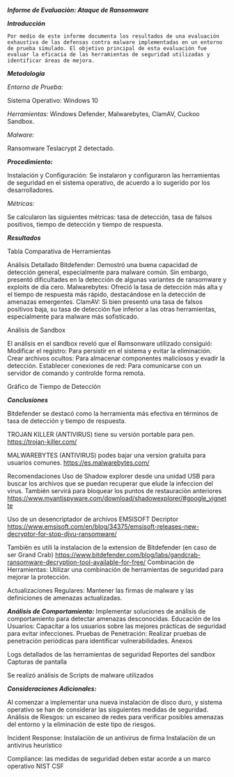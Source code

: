 ***Informe de Evaluaciòn: Ataque de Ransomware***

***Introducción***
    
    Por medio de este informe documenta los resultados de una evaluación exhaustiva de las defensas contra malware implementadas en un entorno de prueba simulado. El objetivo principal de esta evaluación fue evaluar la eficacia de las herramientas de seguridad utilizadas y identificar áreas de mejora.

***Metodología***

*Entorno de Prueba:*

Sistema Operativo: Windows 10

*Herramientas:*
 Windows Defender, Malwarebytes, ClamAV, Cuckoo Sandbox.

*Malware:*

 Ransomware Teslacrypt 2 detectado.

***Procedimiento:***

Instalación y Configuración: Se instalaron y configuraron las herramientas de seguridad en el sistema operativo, de acuerdo a lo sugerido por los desarrolladores.


*Métricas:*

 Se calcularon las siguientes métricas: tasa de detección, tasa de falsos positivos, tiempo de detección y tiempo de respuesta.

***Resultados***

Tabla Comparativa de Herramientas

Análisis Detallado
Bitdefender: Demostró una buena capacidad de detección general, especialmente para malware común. Sin embargo, presentó dificultades en la detección de algunas variantes de ransomware y exploits de día cero.
Malwarebytes: Ofreció la tasa de detección más alta y el tiempo de respuesta más rápido, destacándose en la detección de amenazas emergentes.
ClamAV: Si bien presentó una tasa de falsos positivos baja, su tasa de detección fue inferior a las otras herramientas, especialmente para malware más sofisticado.

Análisis de Sandbox

El análisis en el sandbox reveló que el Ramsonware utilizado consiguió:
Modificar el registro: Para persistir en el sistema y evitar la eliminación.
Crear archivos ocultos: Para almacenar componentes maliciosos y evadir la detección.
Establecer conexiones de red: Para comunicarse con un servidor de comando y controlde forma remota.

Gráfico de Tiempo de Detección


***Conclusiones***

Bitdefender se destacó como la herramienta más efectiva en términos de tasa de detección y tiempo de respuesta.

TROJAN KILLER (ANTIVIRUS) tiene su versión portable para pen.
https://trojan-killer.com/

MALWAREBYTES (ANTIVIRUS)  podes bajar una version gratuita para usuarios comunes.
https://es.malwarebytes.com/


Recomendaciones
Uso de Shadow explorer desde una unidad USB para buscar los archivos que se puedan recuperar que elude la infeccion del virus. También servirá para bloquear los puntos de restauraciòn anteriores
https://www.myantispyware.com/download/shadowexplorer/#google_vignette


Uso de un desencriptador de archivos EMSISOFT Decriptor
https://www.emsisoft.com/en/blog/34375/emsisoft-releases-new-decryptor-for-stop-djvu-ransomware/

Tambièn es utili la instalacion de la extension de Bitdefender (en caso de ser Grand Crab)
https://www.bitdefender.com/blog/labs/gandcrab-ransomware-decryption-tool-available-for-free/
Combinación de Herramientas: Utilizar una combinación de herramientas de seguridad para mejorar la protección.

Actualizaciones Regulares: Mantener las firmas de malware y las definiciones de amenazas actualizadas.

***Análisis de Comportamiento:***
Implementar soluciones de análisis de comportamiento para detectar amenazas desconocidas.
Educación de los Usuarios: Capacitar a los usuarios sobre las mejores prácticas de seguridad para evitar infecciones.
Pruebas de Penetración: Realizar pruebas de penetración periódicas para identificar vulnerabilidades.
Anexos

Logs detallados de las herramientas de seguridad
Reportes del sandbox
Capturas de pantalla 

Se realizó anàlisis de Scripts de malware utilizados

***Consideraciones Adicionales:***

Al comenzar a implementar una nueva instalaciòn de disco duro, y sistema operativo se han de considerar las sisguientes medidas de seguridad. 
Análisis de Riesgos: un escaneo de redes para verificar posibles amenazas del entorno y la eliminación de este tipo de riesgos. 


Incident Response: 
Instalaciòn de un antivirus de firma 
Instalaciòn de un antivirus heurístico 

Compliance: las medidas de seguridad deben estar acorde a un marco operativo NIST CSF

